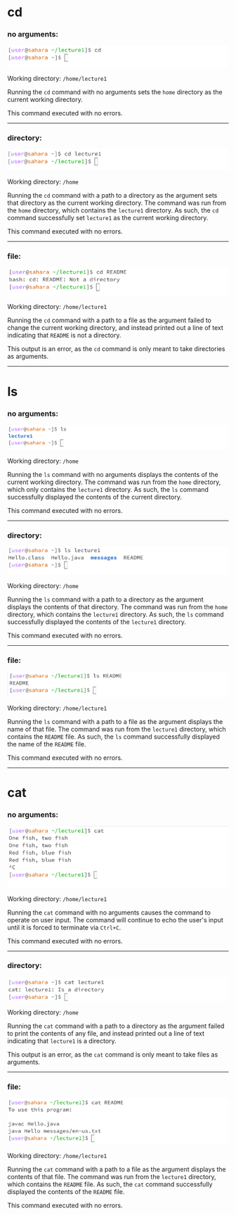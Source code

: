# cd
### no arguments:


![Image](cd1.png)

Working directory: `/home/lecture1`

Running the `cd` command with no arguments sets the `home` directory as the current working directory.

This command executed with no errors.

---
### directory:


![Image](cd2.png)

Working directory: `/home`

Running the `cd` command with a path to a directory as the argument sets that directory as the current working directory. The command was run from the `home` directory, which contains the `lecture1` directory. As such, the `cd` command successfully set `lecture1` as the current working directory.

This command executed with no errors.

---
### file:


![Image](cd3.png)

Working directory: `/home/lecture1`

Running the `cd` command with a path to a file as the argument failed to change the current working directory, and instead printed out a line of text indicating that `README` is not a directory.

This output is an error, as the `cd` command is only meant to take directories as arguments.

---
# ls
### no arguments:


![Image](ls1.png)

Working directory: `/home`

Running the `ls` command with no arguments displays the contents of the current working directory. The command was run from the `home` directory, which only contains the `lecture1` directory. As such, the `ls` command successfully displayed the contents of the current directory.

This command executed with no errors.

---
### directory:


![Image](ls2.png)

Working directory: `/home`

Running the `ls` command with a path to a directory as the argument displays the contents of that directory. The command was run from the `home` directory, which contains the `lecture1` directory. As such, the `ls` command successfully displayed the contents of the `lecture1` directory.

This command executed with no errors.

---
### file:


![Image](ls3.png)

Working directory: `/home/lecture1`

Running the `ls` command with a path to a file as the argument displays the name of that file. The command was run from the `lecture1` directory, which contains the `README` file. As such, the `ls` command successfully displayed the name of the `README` file.

This command executed with no errors.

---
# cat
### no arguments:


![Image](cat1.png)

Working directory: `/home/lecture1`

Running the `cat` command with no arguments causes the command to operate on user input. The command will continue to echo the user's input until it is forced to terminate via `Ctrl+C`.

This command executed with no errors.

---
### directory:


![Image](cat2.png)

Working directory: `/home`

Running the `cat` command with a path to a directory as the argument failed to print the contents of any file, and instead printed out a line of text indicating that `lecture1` is a directory.

This output is an error, as the `cat` command is only meant to take files as arguments.

---
### file:


![Image](cat3.png)

Working directory: `/home/lecture1`

Running the `cat` command with a path to a file as the argument displays the contents of that file. The command was run from the `lecture1` directory, which contains the `README` file. As such, the `cat` command successfully displayed the contents of the `README` file.

This command executed with no errors.
